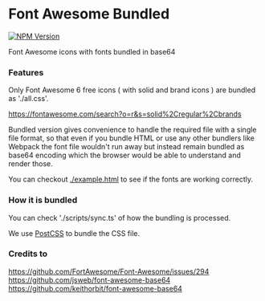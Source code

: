 # Font Awesome Bundled

[![NPM Version](https://img.shields.io/npm/v/font-awesome-bundled)](https://www.npmjs.com/package/font-awesome-bundled)

Font Awesome icons with fonts bundled in base64

### Features

Only Font Awesome 6 free icons ( with solid and brand icons ) are bundled as './all.css'.

https://fontawesome.com/search?o=r&s=solid%2Cregular%2Cbrands

Bundled version gives convenience to handle the required file with a single file format, so that even if you bundle HTML or use any other bundlers like Webpack the font file wouldn't run away but instead remain bundled as base64 encoding which the browser would be able to understand and render those.

You can checkout [./example.html](./example.html) to see if the fonts are working correctly.

### How it is bundled

You can check './scripts/sync.ts' of how the bundling is processed.

We use [PostCSS](https://postcss.org/) to bundle the CSS file.

### Credits to

https://github.com/FortAwesome/Font-Awesome/issues/294
https://github.com/jsweb/font-awesome-base64
https://github.com/keithorbit/font-awesome-base64